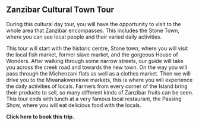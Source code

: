 ## Zanzibar Cultural Town Tour

During this cultural day tour, you will have the opportunity to visit to the whole area that Zanzibar encompasses. This includes the Stone Town, where you can see local people and their varied daily activities.

This tour will start with the historic centre, Stone town, where you will visit the local fish market, former slave market, and the gorgeous House of Wonders. After walking through some narrow streets, our guide will take you across the creek road and towards the new town. On the way you will pass through the Michenzani flats as well as a clothes market. Then we will drive you to the Mwanakwerekwe markets, this is where you will experience the daily activities of locals. Farmers from every corner of the Island bring their products to sell, so many different kinds of Zanzibar fruits can be seen. This tour ends with lunch at a very famous local restaurant, the Passing Show, where you will eat delicious food with the locals.

__Click here to book this trip.__
